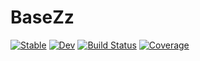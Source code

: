 # BaseZz

[![Stable](https://img.shields.io/badge/docs-stable-blue.svg)](https://a-r-n-o-l-d.github.io/BaseZz.jl/stable/)
[![Dev](https://img.shields.io/badge/docs-dev-blue.svg)](https://a-r-n-o-l-d.github.io/BaseZz.jl/dev/)
[![Build Status](https://github.com/a-r-n-o-l-d/BaseZz.jl/actions/workflows/CI.yml/badge.svg?branch=main)](https://github.com/a-r-n-o-l-d/BaseZz.jl/actions/workflows/CI.yml?query=branch%3Amain)
[![Coverage](https://codecov.io/gh/a-r-n-o-l-d/BaseZz.jl/branch/main/graph/badge.svg)](https://codecov.io/gh/a-r-n-o-l-d/BaseZz.jl)
